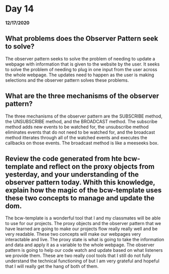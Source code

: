 # Day 14
__12/17/2020__

## What problems does the Observer Pattern seek to solve?

The observer pattern seeks to solve the problem of needing to update a webpage with information that is given to the website by the user. It seeks to solve the problem of needing to plug in one input from the user across the whole webpage. The updates need to happen as the user is making selections and the observer pattern solves these problems.


## What are the three mechanisms of the observer pattern?

The three mechanisms of the observer pattern are the SUBSCRIBE method, the UNSUBSCRIBE method, and the BROADCAST method. The subscribe method adds new events to be watched for, the unsubscribe method eliminates events that do not need to be watched for, and the broadcast method itterates through all of the watched events and executes the callbacks on those events. The broadcast method is like a meeseeks box.


## Review the code generated from hte bcw-template and reflect on the proxy objects from yesterday, and your understanding of the observer pattern today. Whith this knowledge, explain how the magic of the bcw-template uses these two concepts to manage and update the dom.

The bcw-template is a wonderful tool that I and my classmates will be able to use for our projects. The proxy objects and the observer pattern that we have learned are going to make our projects flow really really well and be very readable. These two concepts will make our webpages very interactable and live. The proxy state is what is going to take the information and data and apply it as a variable to the whole webpage. The observer pattern is going to help our code watch and update based on what listeners we provide them. These are two really cool tools that I still do not fully understand the technical functioning of but I am very grateful and hopeful that I will really get the hang of both of them.

